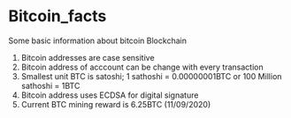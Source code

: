 # Bitcoin_facts
Some basic information about bitcoin Blockchain
1) Bitcoin addresses are case sensitive
2) Bitcoin address of acccount can be change with every transaction
3) Smallest unit BTC is satoshi; 1 sathoshi = 0.00000001BTC or 100 Million sathoshi = 1BTC
4) Bitcoin address uses ECDSA for digital signature
5) Current BTC mining reward is 6.25BTC (11/09/2020)

